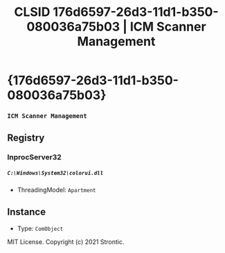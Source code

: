 ﻿---
title: "CLSID 176d6597-26d3-11d1-b350-080036a75b03 | ICM Scanner Management"
excerpt: What is COM-Object CLSID 176d6597-26d3-11d1-b350-080036a75b03?
---

# {176d6597-26d3-11d1-b350-080036a75b03}

### `ICM Scanner Management`

## Registry


### InprocServer32

##### `C:\Windows\System32\colorui.dll`
* ThreadingModel: `Apartment`

## Instance

* Type: `ComObject`

MIT License. Copyright (c) 2021 Strontic.


